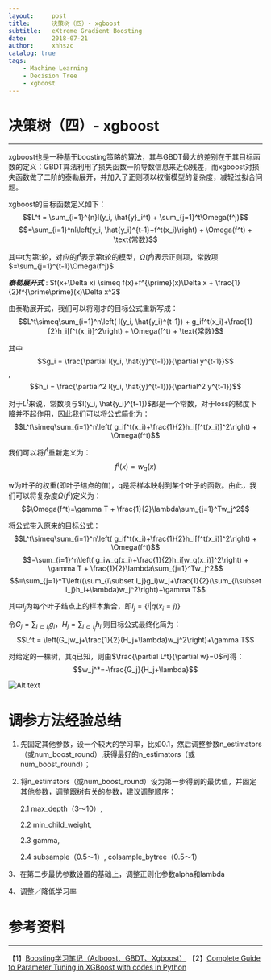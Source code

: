 ```yaml
---
layout:     post
title:      决策树（四）- xgboost
subtitle:   eXtreme Gradient Boosting
date:       2018-07-21
author:     xhhszc
catalog: true
tags:
    - Machine Learning
    - Decision Tree
    - xgboost
---
```


# 决策树（四）- xgboost
------
xgboost也是一种基于boosting策略的算法，其与GBDT最大的差别在于其目标函数的定义：GBDT算法利用了损失函数一阶导数信息来近似残差，而xgboost对损失函数做了二阶的泰勒展开，并加入了正则项以权衡模型的复杂度，减轻过拟合问题。

xgboost的目标函数定义如下：
$$L^t = \sum_{i=1}^{n}l(y_i, \hat{y}_i^t) + \sum_{j=1}^t\Omega(f^j)$$
$$=\sum_{i=1}^nl\left(y_i, \hat{y_i}^{t-1}+f^t(x_i)\right) + \Omega(f^t) + \text{常数}$$

其中t为第t轮，对应的$f^t$表示第t轮的模型，$\Omega(f^j)$表示正则项，常数项$=\sum_{j=1}^{t-1}\Omega(f^j)$

***泰勒展开式*** : $f(x+\Delta x) \simeq f(x)+f^{\prime}(x)\Delta x + \frac{1}{2}f^{\prime\prime}(x)\Delta x^2$

由泰勒展开式，我们可以将刚才的目标公式重新写成：
$$L^t\simeq\sum_{i=1}^n\left( l(y_i, \hat{y_i}^{t-1}) + g_if^t(x_i)+\frac{1}{2}h_i[f^t(x_i)]^2\right) + \Omega(f^t) + \text{常数}$$

其中
$$g_i = \frac{\partial l(y_i, \hat{y}^{t-1})}{\partial y^{t-1}}$$, 
$$h_i = \frac{\partial^2 l(y_i, \hat{y}^{t-1})}{\partial^2 y^{t-1}}$$

对于$L^t$来说，常数项与$l(y_i, \hat{y_i}^{t-1})$都是一个常数，对于loss的梯度下降并不起作用，因此我们可以将公式简化为：
$$L^t\simeq\sum_{i=1}^n\left( g_if^t(x_i)+\frac{1}{2}h_i[f^t(x_i)]^2\right) + \Omega(f^t)$$

我们可以将$f^t$重新定义为：
$$f^t(x)=w_q(x)$$

w为叶子的权重(即叶子结点的值)，q是将样本映射到某个叶子的函数。由此，我们可以将复杂度$\Omega(f^t)$定义为：
$$\Omega(f^t)=\gamma T + \frac{1}{2}\lambda\sum_{j=1}^Tw_j^2$$

将公式带入原来的目标公式：
$$L^t\simeq\sum_{i=1}^n\left( g_if^t(x_i)+\frac{1}{2}h_i[f^t(x_i)]^2\right) + \Omega(f^t)$$
$$=\sum_{i=1}^n\left( g_iw_q(x_i)+\frac{1}{2}h_i[w_q(x_i)]^2\right) + \gamma T + \frac{1}{2}\lambda\sum_{j=1}^Tw_j^2$$
$$=\sum_{j=1}^T\left((\sum_{i\subset I_j}g_i)w_j+\frac{1}{2}(\sum_{i\subset I_j}h_i+\lambda)w_j^2\right)+\gamma T$$

其中$I_j$为每个叶子结点上的样本集合，即$I_j=\{i|q(x_i=j)\}$

令$G_j=\sum_{i\subset I_j}g_i$，$H_j=\sum_{i\subset I_j}h_i$
则目标公式最终化简为：
$$L^t = \left(G_jw_j+\frac{1}{2}(H_j+\lambda)w_j^2\right)+\gamma T$$

对给定的一棵树，其q已知，则由$\frac{\partial L^t}{\partial w}=0$可得：
$$w_j^*=-\frac{G_j}{H_j+\lambda}$$

![Alt text](https://github.com/xhhszc/xhhszc.github.io/raw/master/img/DecisionTree/xgboost.png)


# 调参方法经验总结
1. 先固定其他参数，设一个较大的学习率，比如0.1，然后调整参数n_estimators（或num_boost_round）,获得最好的n_estimators（或num_boost_round）；

2. 将n_estimators（或num_boost_round）设为第一步得到的最优值，并固定其他参数，调整跟树有关的参数，建议调整顺序：

    2.1 max_depth（3～10）, 
    
    2.2 min_child_weight, 
    
    2.3 gamma, 
    
    2.4 subsample（0.5～1）, colsample_bytree（0.5～1）
    
3、在第二步最优参数设置的基础上，调整正则化参数alpha和lambda

4、调整／降低学习率

# 参考资料
-------
【1】[Boosting学习笔记（Adboost、GBDT、Xgboost）](http://www.cnblogs.com/willnote/p/6801496.html)
【2】[Complete Guide to Parameter Tuning in XGBoost with codes in Python](https://www.analyticsvidhya.com/blog/2016/03/complete-guide-parameter-tuning-xgboost-with-codes-python/)

